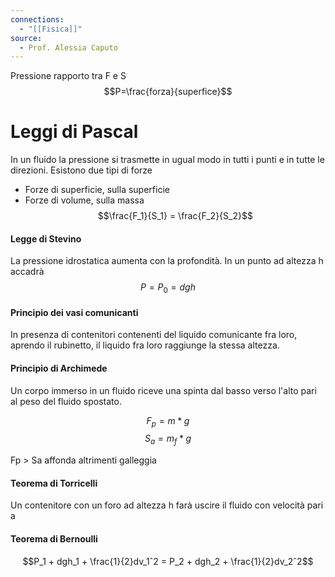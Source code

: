 ```yaml
---
connections:
  - "[[Fisica]]"
source:
  - Prof. Alessia Caputo
---
```

Pressione rapporto tra F e S
$$P=\frac{forza}{superfice}$$

# Leggi di Pascal

In un fluido la pressione si trasmette in ugual modo in tutti i punti e in tutte le direzioni.
Esistono due tipi di forze
- Forze di superficie, sulla superficie
- Forze di volume, sulla massa
$$\frac{F_1}{S_1} = \frac{F_2}{S_2}$$

#### Legge di Stevino
La pressione idrostatica aumenta con la profondità.
In un punto ad altezza h accadrà
$$P = P_0 = dgh$$

#### Principio dei vasi comunicanti
In presenza di contenitori contenenti del liquido comunicante fra loro, aprendo il rubinetto, il liquido fra loro raggiunge la stessa altezza.


#### Principio di Archimede
Un corpo immerso in un fluido riceve una spinta dal basso verso l'alto pari al peso del fluido spostato.

$$F_p = m * g$$
$$S_a = m_f * g$$

Fp > Sa affonda altrimenti galleggia


#### Teorema di Torricelli
Un contenitore con un foro ad altezza h farà uscire il fluido con velocità pari a 


#### Teorema di Bernoulli
$$P_1 + dgh_1 + \frac{1}{2}dv_1ˆ2 = P_2 + dgh_2 + \frac{1}{2}dv_2ˆ2$$

